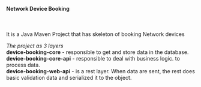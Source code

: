 **Network Device Booking**<br />
<br />
<br />
<br />
It is a Java Maven Project that has skeleton of booking Network devices<br />


*The project as 3 layers*<br />
**device-booking-core** - responsible to get and store data in the database.<br />
**device-booking-core-api** - responsible to deal with business logic. to process data.<br />
**device-booking-web-api** - is a rest layer. When data are sent, the rest does basic validation data and serialized it to the object.<br />

